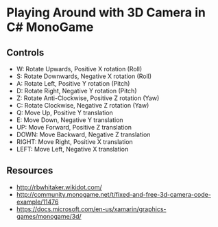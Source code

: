 # Playing Around with 3D Camera in C# MonoGame

## Controls

* W: Rotate Upwards, Positive X rotation (Roll)
* S: Rotate Downwards, Negative X rotation (Roll)
* A: Rotate Left, Positive Y rotation (Pitch)
* D: Rotate Right, Negative Y rotation (Pitch)
* Z: Rotate Anti-Clockwise, Positive Z rotation (Yaw)
* C: Rotate Clockwise, Negative Z rotation (Yaw)
* Q: Move Up, Positive Y translation
* E: Move Down, Negative Y translation
* UP: Move Forward, Positive Z translation
* DOWN: Move Backward, Negative Z translation
* RIGHT: Move Right, Positive X translation
* LEFT: Move Left, Negative X translation

## Resources

* http://rbwhitaker.wikidot.com/
* http://community.monogame.net/t/fixed-and-free-3d-camera-code-example/11476
* https://docs.microsoft.com/en-us/xamarin/graphics-games/monogame/3d/